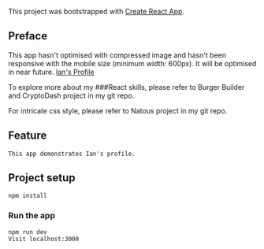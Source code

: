 This project was bootstrapped with [Create React App](https://github.com/facebook/create-react-app).

## Preface

This app hasn't optimised with compressed image and hasn't been responsive with the mobile size (minimum width: 600px).
It will be optimised in near future. [Ian's Profile](https://ian-wei-my-profile.herokuapp.com/)

To explore more about my ###React skills, please refer to Burger Builder and CryptoDash project in my git repo.

For intricate css style, please refer to Natous project in my git repo.

## Feature

```
This app demonstrates Ian's profile.

```

## Project setup
```
npm install
```

### Run the app
```
npm run dev
Visit localhost:3000

```

